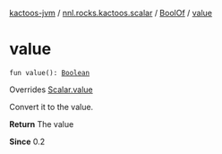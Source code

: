[kactoos-jvm](../../index.md) / [nnl.rocks.kactoos.scalar](../index.md) / [BoolOf](index.md) / [value](./value.md)

# value

`fun value(): `[`Boolean`](https://kotlinlang.org/api/latest/jvm/stdlib/kotlin/-boolean/index.html)

Overrides [Scalar.value](../../nnl.rocks.kactoos/-scalar/value.md)

Convert it to the value.

**Return**
The value

**Since**
0.2

